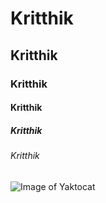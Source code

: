 # Kritthik
## Kritthik
### Kritthik
#### Kritthik
##### Kritthik
###### Kritthik
![Image of Yaktocat](https://octodex.github.com/images/yaktocat.png)

